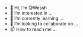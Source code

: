 - 👋 Hi, I’m @Wessh
- 👀 I’m interested in ...
- 🌱 I’m currently learning ...
- 💞️ I’m looking to collaborate on ...
- 📫 How to reach me ...

<!---
Wessh/Wessh is a ✨ special ✨ repository because its `README.md` (this file) appears on your GitHub profile.
You can click the Preview link to take a look at your changes.
--->
